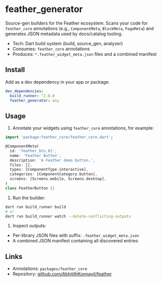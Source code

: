 # feather_generator

Source-gen builders for the Feather ecosystem. Scans your code for `feather_core` annotations (e.g., `ComponentMeta`, `BlockMeta`, `PageMeta`) and generates JSON metadata used by docs/catalog tooling.

- Tech: Dart build system (build, source_gen, analyzer)
- Consumes: `feather_core` annotations
- Produces: `*.feather_widget_meta.json` files and a combined manifest

## Install

Add as a dev dependency in your app or package:

```yaml
dev_dependencies:
  build_runner: ^2.8.0
  feather_generator: any
```

## Usage

1. Annotate your widgets using `feather_core` annotations, for example:

```dart
import 'package:feather_core/feather_core.dart';

@ComponentMeta(
  id: 'feather_btn_01',
  name: 'Feather Button',
  description: 'A Feather demo button.',
  files: [],
  types: [ComponentType.interactive],
  categories: [ComponentCategory.button],
  screens: [Screens.mobile, Screens.desktop],
)
class FeatherButton {}
```

1. Run the builder:

```sh
dart run build_runner build
# or
dart run build_runner watch --delete-conflicting-outputs
```

1. Inspect outputs:

- Per-library JSON files with suffix: `.feather_widget_meta.json`
- A combined JSON manifest containing all discovered entries

## Links

- Annotations: `packages/feather_core`
- Repository: [github.com/AbhijithKonnayil/feather](https://github.com/AbhijithKonnayil/feather)
